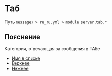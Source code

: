 # Таб
Путь `messages > ru_ru.yml > module.server.tab.*`

## Пояснение
Категория, отвечающая за сообщения в ТАБе
- [Имя в списке](/ru/messages/ru_ru/module/server/tab/player-list-name/)
- [Верхнее](/ru/messages/ru_ru/module/server/tab/header/)
- [Нижнее](/ru/messages/ru_ru/module/server/tab/footer/)